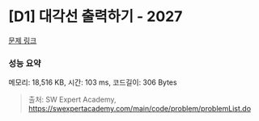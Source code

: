 # [D1] 대각선 출력하기 - 2027 

[문제 링크](https://swexpertacademy.com/main/code/problem/problemDetail.do?contestProbId=AV5QFuZ6As0DFAUq) 

### 성능 요약

메모리: 18,516 KB, 시간: 103 ms, 코드길이: 306 Bytes



> 출처: SW Expert Academy, https://swexpertacademy.com/main/code/problem/problemList.do